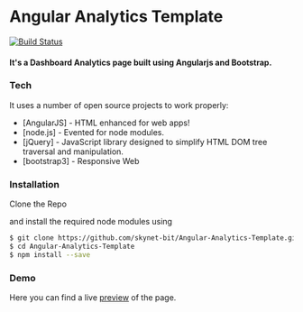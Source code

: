 # Angular Analytics Template
[![Build Status](https://travis-ci.org/joemccann/dillinger.svg?branch=master)](https://travis-ci.org/joemccann/dillinger)

#### It's a  Dashboard Analytics page built using Angularjs and Bootstrap.

 
### Tech

It uses a number of open source projects to work properly:

* [AngularJS] - HTML enhanced for web apps!
* [node.js] - Evented for node modules.
* [jQuery] - JavaScript library designed to simplify HTML DOM tree traversal and manipulation.
* [bootstrap3] - Responsive Web


### Installation

Clone the Repo

and install the required node modules using 

```sh
$ git clone https://github.com/skynet-bit/Angular-Analytics-Template.git
$ cd Angular-Analytics-Template
$ npm install --save
```

### Demo
Here you can find a live [preview](https://angularjs-ab40e.firebaseapp.com/) of the page.

